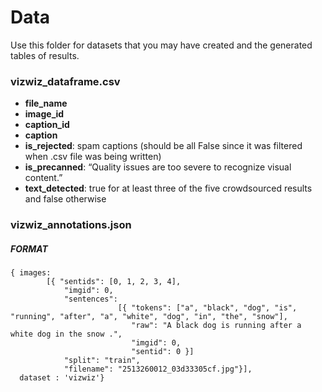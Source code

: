 # Data

Use this folder for datasets that you may have created and the generated tables of results.

### __vizwiz_dataframe.csv__  
- __file_name__  
- __image_id__
- __caption_id__
- __caption__
- __is_rejected__: spam captions (should be all False since it was filtered when .csv file was being written)
- __is_precanned__: “Quality issues are too severe to recognize visual content.”
- __text_detected__: true for at least three of the five crowdsourced results and false otherwise

### __vizwiz_annotations.json__
##### FORMAT

```
{ images: 
        [{ "sentids": [0, 1, 2, 3, 4], 
            "imgid": 0, 
            "sentences":
                        [{ "tokens": ["a", "black", "dog", "is",    "running", "after", "a", "white", "dog", "in", "the", "snow"], 
                           "raw": "A black dog is running after a white dog in the snow .", 
                           "imgid": 0, 
                           "sentid": 0 }]
            "split": "train", 
            "filename": "2513260012_03d33305cf.jpg"}],
  dataset : 'vizwiz'}
```